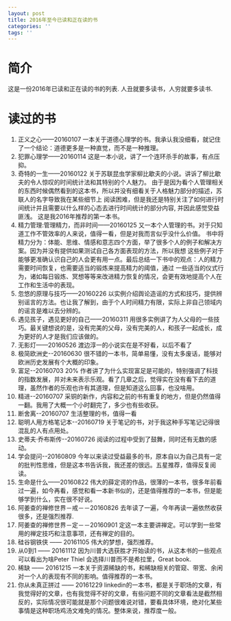 ```yaml
---
layout: post
title: 2016年至今已读和正在读的书
categories: ''
tags: ''
---
```

# 简介
这是一份2016年已读和正在读的书的列表. 人丑就要多读书，人穷就要多读书.

<!--more-->

# 读过的书

1. 正义之心——20160107 一本关于道德心理学的书。我承认我没细看，就记住了一个结论：道德更多是一种直觉，而不是一种推理。
2. 犯罪心理学——20160114 这是一本小说，讲了一个连环杀手的故事，有点压抑。
3. 奇特的一生——20160122 关于苏联昆虫学家柳比歇夫的小说。讲诉了柳比歇夫的令人惊叹的时间统计法和其特别的个人魅力。
由于是因为看个人管理相关的东西时候偶然看到的这本书，所以并没有细看关于人格魅力部分的描述，苏联人的名字导致我在某些细节上
阅读困难，但是我还是特别关注了如何进行时间统计并且需要以什么样的心态去进行时间统计的部分内容, 并因此感觉受益匪浅。
这是我2016年推荐的第一本书。
4. 精力管理:管理精力，而非时间——20160125 又一本个人管理的书。对于只知道工作不管效率的人来说，值得一看，但是对我而言似乎没什么价值。
书中将精力分为：体能、思维、情感和意志四个方面，举了很多个人的例子和解决方案。因为并没有提供如果测试自己各方面表现的方法，所以我想
这些例子对于能够更准确认识自己的人会更有用一点。最后总结一下书中的观点：人的精力需要时间恢复，也需要适当的锻炼来提高精力的阈值，通过
一些适当的仪式行为，诸如每日锻炼、冥想等等来改进精力恢复的情况，会更有效地提高个人在工作和生活中的表现。
5. 忽悠的原理与技巧——20160226 以实例介绍舆论造谣的方式和技巧，提供辨别谣言的方法。也让我了解到，由于个人时间精力有限，实际上非自己领域内的谣言是难以去分辨的。
6. 遇见孩子，遇见更好的自己——20160311 用很多实例讲了为人父母的一些技巧。最关键想说的是，没有完美的父母，没有完美的人，和孩子一起成长，成为更好的人才是我们应该做的。
7. 无影灯——20160526 渡边淳一的小说实在是不好看，以后不看了
8. 极简欧洲史--20160630 很不错的一本书，简单易懂，没有太多废话，能够对欧洲历史发展有个大概的印象。
9. 富足--20160703 20% 作者讲了为什么实现富足是可能的，特别强调了科技的指数发展，并对未来表示乐观。看了几章之后，觉得实在没有看下去的道理，虽然作者的乐观也许有其道理，但是知道这么回事，也没啥用。
10. 精进--20160707 采铜的新作，内容和之前的书有重复的地方，但是仍然值得一翻。我用了大概一个小时翻完了，多少也有些收获。
11. 断舍离--20160707 生活整理的书，值得一看
12. 聪明人用方格笔记本--20160719 关于笔记的书，对于我这种手写笔记记得很混乱的人有点用处。
13. 史蒂夫·乔布斯传--20160726 阅读的过程中受到了鼓舞，同时还有无数的感动。
14. 学会提问--20160809 今年以来读过受益最多的书，原本自以为自己具有一定的批判性思维，但是这本书告诉我，我还差的很远。五星推荐，值得反复阅读。
15. 生命是什么——20160822 伟大的薛定谔的作品，很薄的一本书，很多年前看过一遍，如今再看，感觉和看一本新书似的，还是值得推荐的一本书，但是能够学到什么，实在很不好说。
16. 阿姜查的禅修世界－戒－－20160826 去年读了一遍，今年再读一遍依然收获很多，还是强烈推荐.
17. 阿姜查的禅修世界－定－－20160901 定这一本主要讲禅定。可以学到一些常用的禅定技巧和注意事项，还有禅定的目的。
18. 硅谷钢铁侠 —— 20161105 伟大的梦想，强烈推荐。
19. 从0到1 —— 20161112 因为川普大选获胜才开始读的书，从这本书的一些观点可以看出为啥Peter Thiel 会选择川普而不是希拉里，Great book.
20. 稀缺 —— 20161215 一本关于资源稀缺的书，和稀缺相关的管窥、带宽、余闲对一个人的表现有不同的影响。值得推荐的一本书。
21. 你从未真正拼过 —— 20161229 linkedin的一本书，都是关于职场的文章，有我觉得好的文章，也有我觉得不好的文章，有些问题不同的文章看法是截然相反的，实际情况很可能就是那个问题很难说对错，要看具体环境，绝对化某些事情是这种职场鸡汤文难免的情况。整体来说，推荐度一般。
